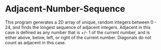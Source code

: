 # Adjacent-Number-Sequence
This program generates a 2D array of unique, random integers between 0 - 24, and finds the longest sequence of adjacent integers. Adjacent in this case is defined as any number that is +/- 1 of the current number, and is either above, below, left, or right of the current number. Diagonals do not count as adjacent in this case.
